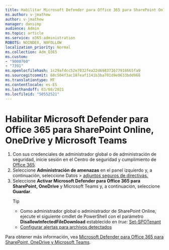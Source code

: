 ```yaml
---
title: Habilitar Microsoft Defender para Office 365 para SharePoint Online, OneDrive y Microsoft Teams
ms.author: v-jmathew
author: v-jmathew
manager: dansimp
audience: Admin
ms.topic: article
ms.service: o365-administration
ROBOTS: NOINDEX, NOFOLLOW
localization_priority: Normal
ms.collection: Adm_O365
ms.custom:
- "9000760"
- "7391"
ms.openlocfilehash: 1c29afdcc52e7032fea22d698371677918665fa9
ms.sourcegitcommit: 60c504f3ac187eaf1141b3ba701d9e0633bdd968
ms.translationtype: MT
ms.contentlocale: es-ES
ms.lasthandoff: 03/08/2021
ms.locfileid: "50552521"
---
```

# <a name="enable-microsoft-defender-for-office-365-for-sharepoint-online-onedrive-and-microsoft-teams"></a>Habilitar Microsoft Defender para Office 365 para SharePoint Online, OneDrive y Microsoft Teams

1. Con sus credenciales de administrador global o de administración de seguridad, inicie sesión en el Centro de seguridad y cumplimiento de [Office 365](https://protection.office.com/).
2. Seleccione **Administración de amenazas** en el panel izquierdo y, a continuación, seleccione Datos   >  [adjuntos seguros de directivas.](https://protection.office.com/safeattachment)
3. Seleccione **Activar Microsoft Defender para Office 365 para SharePoint, OneDrive** y Microsoft Teams y, a continuación, seleccione **Guardar**.
    > [!TIP]
    >
    > - Como administrador global o administrador de SharePoint Online, ejecute el siguiente cmdlet de PowerShell con el parámetro **DisallowInfectedFileDownload** establecido en *true*: [Set-SPOTenant](https://go.microsoft.com/fwlink/?linkid=2092301)
    > - [Configurar alertas para archivos detectados](https://go.microsoft.com/fwlink/?linkid=2092110)

Para obtener más información, vea [Microsoft Defender para Office 365 para SharePoint, OneDrive y Microsoft Teams](https://go.microsoft.com/fwlink/?linkid=2092041).
